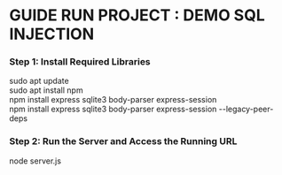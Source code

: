 # GUIDE RUN PROJECT : DEMO SQL INJECTION

### Step 1: Install Required Libraries

sudo apt update<br/>
sudo apt install npm<br/>
npm install express sqlite3 body-parser express-session<br/>
npm install express sqlite3 body-parser express-session --legacy-peer-deps<br/>

### Step 2: Run the Server and Access the Running URL
node server.js
